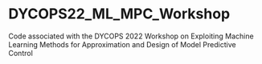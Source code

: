 # DYCOPS22_ML_MPC_Workshop
Code associated with the DYCOPS 2022 Workshop on Exploiting Machine Learning Methods for Approximation and Design of Model Predictive Control
